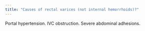 ```yaml
---
title: "Causes of rectal varices (not internal hemorrhoids)?"
---
```

Portal hypertension. IVC obstruction. Severe abdominal adhesions.

